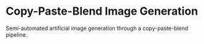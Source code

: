 # Copy-Paste-Blend Image Generation

Semi-automated artificial image generation through a copy-paste-blend pipeline.